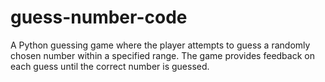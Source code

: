 # guess-number-code
A Python guessing game where the player attempts to guess a randomly chosen number within a specified range. The game provides feedback on each guess until the correct number is guessed.
